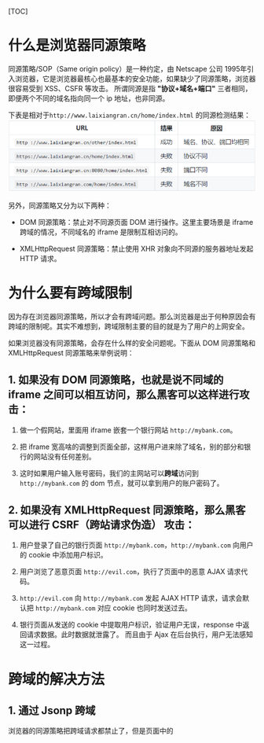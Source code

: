 [TOC]
# 什么是浏览器同源策略

同源策略/SOP（Same origin policy）是一种约定，由 Netscape 公司 1995年引入浏览器，它是浏览器最核心也最基本的安全功能，如果缺少了同源策略，浏览器很容易受到 XSS、CSFR 等攻击。
所谓同源是指 **"协议+域名+端口"** 三者相同，即便两个不同的域名指向同一个 ip 地址，也非同源。

下表是相对于`http://www.laixiangran.cn/home/index.html` 的同源检测结果：
![e7974aac5ccee5e2145984a169b89c2f](浏览器同源策略及跨域的解决方法.resources/DA3B2B62-7AB8-4146-B987-B4CE2048C031.png)

另外，同源策略又分为以下两种：

* DOM 同源策略：禁止对不同源页面 DOM 进行操作。这里主要场景是 iframe 跨域的情况，不同域名的 iframe 是限制互相访问的。

* XMLHttpRequest 同源策略：禁止使用 XHR 对象向不同源的服务器地址发起 HTTP 请求。


# 为什么要有跨域限制
因为存在浏览器同源策略，所以才会有跨域问题。那么浏览器是出于何种原因会有跨域的限制呢。其实不难想到，跨域限制主要的目的就是为了用户的上网安全。

如果浏览器没有同源策略，会存在什么样的安全问题呢。下面从 DOM 同源策略和 XMLHttpRequest 同源策略来举例说明：

## 1. 如果没有 DOM 同源策略，也就是说不同域的 iframe 之间可以相互访问，那么黑客可以这样进行攻击：
1. 做一个假网站，里面用 iframe 嵌套一个银行网站 `http://mybank.com`。

2. 把 iframe 宽高啥的调整到页面全部，这样用户进来除了域名，别的部分和银行的网站没有任何差别。

3. 这时如果用户输入账号密码，我们的主网站可以**跨域**访问到 `http://mybank.com` 的 dom 节点，就可以拿到用户的账户密码了。

## 2. 如果没有 XMLHttpRequest 同源策略，那么黑客可以进行 CSRF（跨站请求伪造） 攻击：
1. 用户登录了自己的银行页面 `http://mybank.com`，`http://mybank.com` 向用户的 cookie 中添加用户标识。

2. 用户浏览了恶意页面 `http://evil.com`，执行了页面中的恶意 AJAX 请求代码。

3. `http://evil.com` 向 `http://mybank.com` 发起 AJAX HTTP 请求，请求会默认把 `http://mybank.com` 对应 cookie 也同时发送过去。

4. 银行页面从发送的 cookie 中提取用户标识，验证用户无误，response 中返回请求数据。此时数据就泄露了。
而且由于 Ajax 在后台执行，用户无法感知这一过程。


# 跨域的解决方法



## 1. 通过 Jsonp 跨域
浏览器的同源策略把跨域请求都禁止了，但是页面中的 <script><img><iframe>标签是例外，不受同源策略限制。Jsonp 就是利用 <script> 标签跨域特性进行跨域数据访问。

JSONP 的理念就是，与服务端约定好一个回调函数名，服务端接收到请求后，将返回一段 Javascript，在这段 Javascript 代码中调用了约定好的回调函数，并且将数据作为参数进行传递。当网页接收到这段 Javascript 代码后，就会执行这个回调函数，这时数据已经成功传输到客户端了。

例子:
```JavaScript
// 1. 定义一个 回调函数 handleResponse 用来接收返回的数据
function handleResponse(data) {
    console.log(data);
};

// 2. 动态创建一个 script 标签，并且告诉后端回调函数名叫 handleResponse
var body = document.getElementsByTagName('body')[0];
var script = document.gerElement('script');
script.src = 'http://www.laixiangran.cn/json?callback=handleResponse';
body.appendChild(script);

// 3. 通过 script.src 请求 `http://www.laixiangran.cn/json?callback=handleResponse`，
// 4. 后端能够识别这样的 URL 格式并处理该请求，然后返回 handleResponse({"name": "laixiangran"}) 给浏览器
// 5. 浏览器在接收到 handleResponse({"name": "laixiangran"}) 之后立即执行 ，也就是执行 handleResponse 方法，获得后端返回的数据，这样就完成一次跨域请求了。
```

### 优点
使用简便，没有兼容性问题，目前最流行的一种跨域方法。
### 缺点

1. 只支持 GET 请求。而不支持 POST 请求等其他类型的 HTTP 请求。

2. 由于是从其它域中加载代码执行，因此如果其他域不安全，很可能会在响应中夹带一些恶意代码。

3. 要确定 JSONP 请求是否失败并不容易。虽然 HTML5 给 script 标签新增了一个 onerror 事件处理程序，但是存在兼容性问题。


## 2. 通过代理来避免，比如使用 Nginx 在后端转发请求，避免了前端出现跨域的问题。
浏览器有跨域限制，但是服务器不存在跨域问题，所以可以由服务器请求所要域的资源再返回给客户端。

服务器代理是万能的。
## 3. CORS（跨域资源共享）
CORS（Cross-origin resource sharing，跨域资源共享）是一个 W3C 标准，定义了在必须访问跨域资源时，浏览器与服务器应该如何沟通。

CORS 背后的基本思想，就是使用自定义的 **HTTP 头部**让浏览器与服务器进行沟通，从而决定请求或响应是应该成功，还是应该失败。

因此，实现 CORS 通信的关键是服务器。只要服务器实现了 CORS 接口，就可以跨源通信。

浏览器将CORS请求分成两类：**简单请求（simple request）和非简单请求（not-so-simple request）**。

只要同时满足以下两大条件，就属于**简单请求**:
 1. 请求方法是以下三种方法之一：
    * HEAD
    
    * GET
    
    * POST
 2. HTTP的头信息不超出以下几种字段：
    * Accept
    
    * Accept-Language
    
    * Content-Language
    
    * Last-Event-ID
    
    * Content-Type：只限于三个值 application/x-www-form-urlencoded、multipart/form-data、text/plain


凡是不同时满足上面两个条件，就属于非简单请求。浏览器对这两种请求的处理，是不一样的。

### 简单请求
1. 在请求中需要附加一个额外的 Origin 头部，其中包含请求页面的源信息（协议、域名和端口），以便服务器根据这个头部信息来决定是否给予响应。例如：`Origin: http://www.laixiangran.cn`

2. 如果服务器认为这个请求可以接受，就在 `Access-Control-Allow-Origin` 头部中回发相同的源信息（如果是公共资源，可以回发 * ）。例如：`Access-Control-Allow-Origin：http://www.laixiangran.cn`

3. 没有这个头部或者有这个头部但源信息不匹配，浏览器就会驳回请求。正常情况下，浏览器会处理请求。注意，请求和响应都不包含 cookie 信息。

4. 如果需要包含 cookie 信息，ajax 请求需要设置 xhr 的属性`withCredentials` 为 true，服务器需要设置响应头部 `Access-Control-Allow-Credentials: true`。

### 非简单请求

浏览器在发送真正的请求之前，会先发送一个 Preflight 请求给服务器，这种请求使用 OPTIONS 方法，发送下列头部：

* Origin：与简单的请求相同。

* Access-Control-Request-Method: 请求自身使用的方法。

* Access-Control-Request-Headers: （可选）自定义的头部信息，多个头部以逗号分隔。

例如：
```java
Origin: http://www.laixiangran.cn
Access-Control-Request-Method: POST
Access-Control-Request-Headers: NCZ
```
发送这个请求后，服务器可以决定是否允许这种类型的请求。服务器通过在响应中发送如下头部与浏览器进行沟通：

* Access-Control-Allow-Origin：与简单的请求相同。

* Access-Control-Allow-Methods: 允许的方法，多个方法以逗号分隔。

* Access-Control-Allow-Headers: 允许的头部，多个方法以逗号分隔。

* Access-Control-Max-Age: 应该将这个 Preflight 请求缓存多长时间（以秒表示）。

例如：
```java
Access-Control-Allow-Origin: http://www.laixiangran.cn
Access-Control-Allow-Methods: GET, POST
Access-Control-Allow-Headers: NCZ
Access-Control-Max-Age: 1728000
```
一旦服务器通过 Preflight 请求允许该请求之后，以后每次浏览器正常的 CORS 请求，就都跟简单请求一样了。
#### 优点
* CORS 通信与同源的 AJAX 通信没有差别，代码完全一样，容易维护。

* 支持所有类型的 HTTP 请求。
#### 缺点

* 存在兼容性问题，特别是 IE10 以下的浏览器。

* 第一次发送非简单请求时会多一次请求。